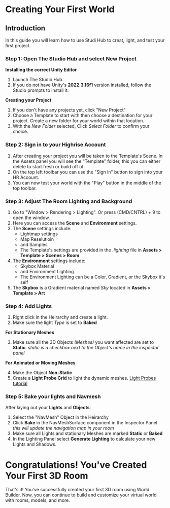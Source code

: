 # **Creating Your First World**

## **Introduction**
In this guide you will learn how to use Studi Hub to creat, light, and test your first project.

### **Step 1: Open The Studio Hub and select New Project**
**Installing the correct Unity Editor**
1. Launch The Studio Hub.
2. If you do not have Unity's **2022.3.16f1** version installed, follow the Studio prompts to install it.

**Creating your Project**
1. If you don't have any projects yet, click "New Project"
2. Choose a Template to start with then choose a destination for your project. Create a new folder for your world within that location.
3. With the _New Folder_ selected, Click _Select Folder_ to confirm your choice.


### **Step 2: Sign in to your Highrise Account**

1. After creating your project you will be taken to the Template's Scene. In the Assets panel you will see the "Template" folder, this you can either delete to start fresh or build off of.
2. On the top left toolbar you can use the "Sign in" button to sign into your HR Account.
3. You can now test your world with the "Play" button in the middle of the top toolbar.


### **Step 3: Adjust The Room Lighting and Background**

1. Go to "Window > Rendering > Lighting". Or press (CMD/CNTRL) + 9 to open the window.
2. Here you can access the **Scene** and **Environment** settings.
3. The **Scene** settings include:
    - Lightmap settings
    - Map Reselutioin
    - and Samples
    - The Template's settings are provided in the *.lighting* file in **Assets > Template > Scenes > Room**
4. The **Environment** settings include:
    - Skybox Material
    - and Environment Lighting
    - The Environment Lighting can be a Color, Gradient, or the Skybox it's self
5. The **Skybox** is a Gradient material named *Sky* located in **Assets > Template > Art**


### **Step 4: Add Lights**
1. Right click in the Heirarchy and create a light.
2. Make sure the light *Type* is set to **Baked**

**For Stationary Meshes**

3. Make sure all the 3D Objects *(Meshes)* you want affected are set to **Static**. *static is a checkbox next to the Object's name in the inspector panel*
   
**For Animated or Moving Meshes**

4. Make the Object **Non-Static**
5. Create a **Light Probe Grid** to light the dynamic meshes.
[Light Probes tutorial](https://www.youtube.com/watch?v=_E0JXOZDTKA)


### **Step 5: Bake your lights and Navmesh**
After laying out your **Lights** and **Objects**:
1. Select the "NavMesh" Object in the Heirarchy
2. Click **Bake** in the NavMeshSurface component in the Inspector Panel. *this will update the navigation map in your room*
3. Make sure all Lights and stationary Meshes are marked **Static** or **Baked**
4. In the Lighting Panel select **Generate Lighting** to calculate your new Lights and Shadows.


# **Congratulations! You've Created Your First 3D Room**

That's it! You've successfully created your first 3D room using World Builder. Now, you can continue to build and customize your virtual world with rooms, models, and more.
